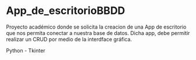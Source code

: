 # App_de_escritorioBBDD
Proyecto académico donde se solicita la creacion  de una App
de escritorio que nos permita conectar a nuestra base de datos.
Dicha app, debe permitir realizar un CRUD por medio de la interdface gráfica.

Python - Tkinter
